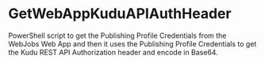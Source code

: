 # GetWebAppKuduAPIAuthHeader

PowerShell script to get the Publishing Profile Credentials from the WebJobs Web App and then it uses the Publishing Profile Credentials to get the Kudu REST API Authorization header and encode in Base64.
